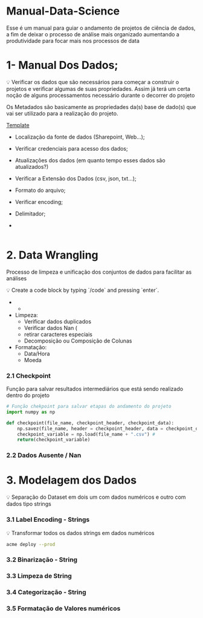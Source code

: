 # Manual-Data-Science
Esse é um manual para guiar o andamento de projetos de ciência de dados, a fim de deixar o processo de análise mais organizado aumentando a produtividade para focar mais nos processos de data


# 1- Manual Dos Dados;

<aside>
💡 Verificar os dados que são necessários para começar a construir o projetos e verificar algumas de suas propriedades. Assim já terá um certa noção de alguns processamentos necessário durante o decorrer do projeto

</aside>

Os Metadados são basicamente as propriedades da(s) base de dado(s) que vai ser utilizado para a realização do projeto. 

[Template](https://www.notion.so/Template-000891d83baa45f5913b6afb2f72492d)

- Localização da fonte de dados (Sharepoint, Web…);
- Verificar credenciais para acesso dos dados;

- Atualizações dos dados (em quanto tempo esses dados são atualizados?)
- Verificar a Extensão dos Dados (csv, json, txt…);
- Formato do arquivo;
- Verificar encoding;
- Delimitador;
- 

```python

```

# 2. Data Wrangling

Processo de limpeza e unificação dos conjuntos de dados para facilitar as análises

<aside>
💡 Create a code block by typing `/code` and pressing `enter`.

</aside>

- 
    - 
- Limpeza:
    - Verificar dados duplicados
    - Verificar dados Nan (
    - retirar caracteres especiais
    - Decomposição ou Composição de Colunas
- Formatação:
    - Data/Hora
    - Moeda
    

### 2.1 Checkpoint

Função para salvar resultados intermediários que está sendo realizado dentro do projeto

```python
# Função chekpoint para salvar etapas do andamento do projeto
import numpy as np

def checkpoint(file_name, checkpoint_header, checkpoint_data):
    np.savez(file_name, header = checkpoint_header, data = checkpoint_data)
    checkpoint_variable = np.load(file_name + ".csv") # 
    return(checkpoint_variable)
```

### 2.2 Dados Ausente / Nan

# 3. Modelagem dos Dados

<aside>
💡 Separação do Dataset em dois um com dados numéricos e outro com dados tipo strings

</aside>

### 3.1 Label Encoding - Strings

<aside>
💡 Transformar todos os dados strings em dados numéricos

</aside>

```bash
acme deploy --prod
```

### 3.2 Binarização - String

### 3.3 Limpeza de String

### 3.4 Categorização - String

### 3.5 Formatação de Valores numéricos
